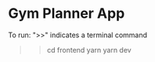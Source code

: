 # Gym Planner App

To run: ">>" indicates a terminal command

> > cd frontend
> > yarn
> > yarn dev
